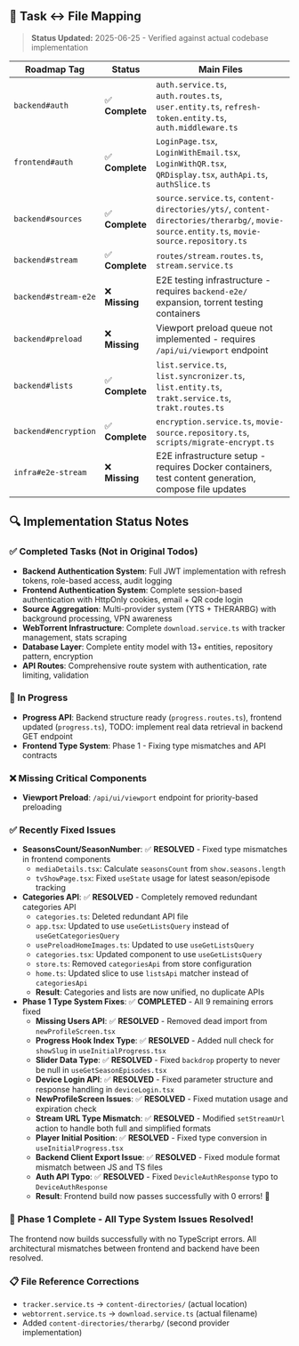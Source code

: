 ## 🔖 Task ↔ File Mapping

> **Status Updated:** 2025-06-25 - Verified against actual codebase implementation

| Roadmap Tag          | Status          | Main Files                                                                                                                               |
| -------------------- | --------------- | ---------------------------------------------------------------------------------------------------------------------------------------- |
| `backend#auth`       | ✅ **Complete** | `auth.service.ts`, `auth.routes.ts`, `user.entity.ts`, `refresh-token.entity.ts`, `auth.middleware.ts`                                   |
| `frontend#auth`      | ✅ **Complete** | `LoginPage.tsx`, `LoginWithEmail.tsx`, `LoginWithQR.tsx`, `QRDisplay.tsx`, `authApi.ts`, `authSlice.ts`                                  |
| `backend#sources`    | ✅ **Complete** | `source.service.ts`, `content-directories/yts/`, `content-directories/therarbg/`, `movie-source.entity.ts`, `movie-source.repository.ts` |
| `backend#stream`     | ✅ **Complete** | `routes/stream.routes.ts`, `stream.service.ts`                                                                                           |
| `backend#stream-e2e` | ❌ **Missing**  | E2E testing infrastructure - requires `backend-e2e/` expansion, torrent testing containers                                               |
| `backend#preload`    | ❌ **Missing**  | Viewport preload queue not implemented - requires `/api/ui/viewport` endpoint                                                            |
| `backend#lists`      | ✅ **Complete** | `list.service.ts`, `list.syncronizer.ts`, `list.entity.ts`, `trakt.service.ts`, `trakt.routes.ts`                                        |
| `backend#encryption` | ✅ **Complete** | `encryption.service.ts`, `movie-source.repository.ts`, `scripts/migrate-encrypt.ts`                                                      |
| `infra#e2e-stream`   | ❌ **Missing**  | E2E infrastructure setup - requires Docker containers, test content generation, compose file updates                                     |

## 🔍 Implementation Status Notes

### ✅ Completed Tasks (Not in Original Todos)

- **Backend Authentication System**: Full JWT implementation with refresh tokens, role-based access, audit logging
- **Frontend Authentication System**: Complete session-based authentication with HttpOnly cookies, email + QR code login
- **Source Aggregation**: Multi-provider system (YTS + THERARBG) with background processing, VPN awareness
- **WebTorrent Infrastructure**: Complete `download.service.ts` with tracker management, stats scraping
- **Database Layer**: Complete entity model with 13+ entities, repository pattern, encryption
- **API Routes**: Comprehensive route system with authentication, rate limiting, validation

### 🔄 In Progress

- **Progress API**: Backend structure ready (`progress.routes.ts`), frontend updated (`progress.ts`), TODO: implement real data retrieval in backend GET endpoint
- **Frontend Type System**: Phase 1 - Fixing type mismatches and API contracts

### ❌ Missing Critical Components

- **Viewport Preload**: `/api/ui/viewport` endpoint for priority-based preloading

### ✅ Recently Fixed Issues

- **SeasonsCount/SeasonNumber**: ✅ **RESOLVED** - Fixed type mismatches in frontend components
  - `mediaDetails.tsx`: Calculate `seasonsCount` from `show.seasons.length`
  - `tvShowPage.tsx`: Fixed `useState` usage for latest season/episode tracking
- **Categories API**: ✅ **RESOLVED** - Completely removed redundant categories API
  - `categories.ts`: Deleted redundant API file
  - `app.tsx`: Updated to use `useGetListsQuery` instead of `useGetCategoriesQuery`
  - `usePreloadHomeImages.ts`: Updated to use `useGetListsQuery`
  - `categories.tsx`: Updated component to use `useGetListsQuery`
  - `store.ts`: Removed `categoriesApi` from store configuration
  - `home.ts`: Updated slice to use `listsApi` matcher instead of `categoriesApi`
  - **Result**: Categories and lists are now unified, no duplicate APIs
- **Phase 1 Type System Fixes**: ✅ **COMPLETED** - All 9 remaining errors fixed
  - **Missing Users API**: ✅ **RESOLVED** - Removed dead import from `newProfileScreen.tsx`
  - **Progress Hook Index Type**: ✅ **RESOLVED** - Added null check for `showSlug` in `useInitialProgress.tsx`
  - **Slider Data Type**: ✅ **RESOLVED** - Fixed `backdrop` property to never be null in `useGetSeasonEpisodes.tsx`
  - **Device Login API**: ✅ **RESOLVED** - Fixed parameter structure and response handling in `deviceLogin.tsx`
  - **NewProfileScreen Issues**: ✅ **RESOLVED** - Fixed mutation usage and expiration check
  - **Stream URL Type Mismatch**: ✅ **RESOLVED** - Modified `setStreamUrl` action to handle both full and simplified formats
  - **Player Initial Position**: ✅ **RESOLVED** - Fixed type conversion in `useInitialProgress.tsx`
  - **Backend Client Export Issue**: ✅ **RESOLVED** - Fixed module format mismatch between JS and TS files
  - **Auth API Typo**: ✅ **RESOLVED** - Fixed `DevicleAuthResponse` typo to `DeviceAuthResponse`
  - **Result**: Frontend build now passes successfully with 0 errors! 🎉

### 🎯 **Phase 1 Complete - All Type System Issues Resolved!**

The frontend now builds successfully with no TypeScript errors. All architectural mismatches between frontend and backend have been resolved.

### 📋 File Reference Corrections

- `tracker.service.ts` → `content-directories/` (actual location)
- `webtorrent.service.ts` → `download.service.ts` (actual filename)
- Added `content-directories/therarbg/` (second provider implementation)
